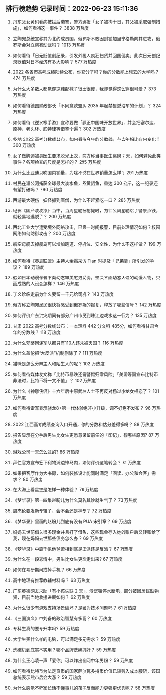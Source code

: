 
## 排行榜趋势 记录时间：2022-06-23 15:11:36
  
  1. 丹东父女黄码看病被拦后袭警，警方通报「女子被拘十日，其父被采取强制措施」，如何看待这一事件？ 3838 万热度
    
  2. 立陶宛总统宣称其为北约成员国，俄罗斯不敢因封锁加里宁格勒向其进攻，俄罗斯会对立陶宛动武吗？ 1013 万热度
    
  3. 如何看待「日元贬值创纪录，引发外国人疯狂扫货并回国倒卖」此次日元创纪录贬值对日本经济有多大影响？ 577 万热度
    
  4. 2022 各省市高考成绩陆续公布，你查分了吗？你的分数能上想去的大学吗？ 474 万热度
    
  5. 为什么大多数人都觉穿凉鞋配袜子很土很傻，我却觉得这么穿很可爱？ 373 万热度
    
  6. 如何看待德国财政部长「不同意欧盟从 2035 年起禁售燃油车的计划」？ 324 万热度
    
  7. 如何看待《逆水寒手游》宣称要做「醇正中国味开放世界」，并会把塞尔达、原神、老头环、底特律等借鉴个遍？ 302 万热度
    
  8. 多地 2022 高考分数线公布，如何看待今年的分数线，与去年相比有何变化？ 300 万热度
    
  9. 女子做胸透被男医生要求脱光上衣，院方称当事医生离岗 7 天，如何避免此类事件？各项检查的尺度是怎样的？ 295 万热度
    
  10. 为什么比亚迪只吹国内销量，为啥不说在世界销量怎么样？ 291 万热度
    
  11. 村民在湄公河捕获全球最大淡水鱼，系黄貂鱼，重达 300 公斤，这一纪录还有望打破吗？ 290 万热度
    
  12. 西游最大硬伤：妖怪抓到唐僧，为什么不赶紧吃一口？ 285 万热度
    
  13. 电影《国产凌凌漆》当中，当周星驰被枪毙时，为什么周星驰给了警察点钱，就轻易地逃脱了？ 200 万热度
    
  14. 西北工业大学遭受境外网络攻击，已第一时间报警，目前处理情况如何？校园网络如何防御攻击？ 200 万热度
    
  15. 航空母舰去掉舰岛可以增加跑道、停机位、安全性，为什么不这样做？ 199 万热度
    
  16. 如何看待《英雄联盟》主持人余霜采访 Tian 时提及「兄弟情」所引发的争议？ 189 万热度
    
  17. 假如日本动漫作者不向幼态审美宅男妥协，坚决不画幼态人设的动漫人物，只画成熟的人设会怎样？ 146 万热度
    
  18. 丁义珍临走前为什么要留一千元给司机？ 143 万热度
    
  19. 俄方称立陶宛居民很快将感受到俄罗斯的报复，释放了哪些信号？ 142 万热度
    
  20. 如何评价广东洪灾期间有部分广州市民到珠江边戏水这一行为？ 135 万热度
    
  21. 甘肃 2022 高考分数线公布：一本理科 442 分文科 485分，如何看待甘肃今年的分数线？ 118 万热度
    
  22. 为什么梵蒂冈连军队都只有110人还未被灭国？ 116 万热度
    
  23. 为什么盖伦把“大反派”机制删除了？ 111 万热度
    
  24. 猫咪是怎么分辨主人和陌生人的呢？ 102 万热度
    
  25. 如何看待媒体发文称「比特币暴跌还需警惕归零风险」「美国等国宣布比特币非法时，比特币将一文不值」？ 102 万热度
    
  26. 为什么《神雕侠侣》十六年后中原武林人士不再反对杨过小龙女相恋了？ 101 万热度
    
  27. 如何看待雷军表示骁龙8+第一代体验绝非小升级，调不好绝不发布？ 96 万热度
    
  28. 2022 江西高考成绩查询入口开通，你的分数和估分差得多吗？ 88 万热度
    
  29. 报告显示在分手后男生比女生更愿意保留前任的「印记」，有哪些原因? 87 万热度
    
  30. 游戏公司一天怎么过的? 86 万热度
    
  31. 拜仁官方宣布签下利物浦边锋马内，如何评价这笔转会？ 81 万热度
    
  32. 如果把客厅作为大书房，如何装修设计能同时满足「阅读、办公和会客」需求？ 80 万热度
    
  33. 在大海上看星空是怎样一种体验？ 76 万热度
    
  34. 《梦华录》第十四集赵盼儿为什么莫名其妙就生气了？ 73 万热度
    
  35. 周杰伦要发新专辑了，会不会还是神专？ 72 万热度
    
  36. 《梦华录》里面的赵盼儿到底有没有 PUA 宋引章？ 69 万热度
    
  37. 妈妈去世前借入很多现金并且打了借条，这些现金存入她的账户后又转账给了我，现在妈妈去世那些债务怎么办？ 69 万热度
    
  38. 《梦华录》中顾千帆他爸萧相到底是正派还是反派？ 67 万热度
    
  39. 为什么在一段恋情中，男生比女生更难走出来? 67 万热度
    
  40. 如何在考研期间戒掉手机？ 66 万热度
    
  41. 高中地理有推荐教辅材料吗？ 63 万热度
    
  42. 广东英德网友求助「有小孩失联 2 天」，浛洸镇停水断电，部分被困居民缺物资，目前当地救援进展如何？ 62 万热度
    
  43. 为什么很少有游戏支持场景破坏？是因为技术问题吗？ 61 万热度
    
  44. 《三国演义》中刘备的政治智慧有多高？ 60 万热度
    
  45. 专科生真的要专升本吗? 59 万热度
    
  46. 大学生买什么样的电脑，可以满足多元需求？ 59 万热度
    
  47. 洗碗机到底实不实用？哪个品牌洗碗机好？ 59 万热度
    
  48. 为什么王心凌一声「爱你」可以炸出全网中年男粉？ 59 万热度
    
  49. 如何看待比特币为法定货币的国家萨尔瓦多持币价值已较购入成本腰斩，该国总统表示熊市后会大涨？ 59 万热度
    
  50. 为什么感觉不听家长话不懂事儿的孩子反而能力更强更优秀呢？ 58 万热度
    